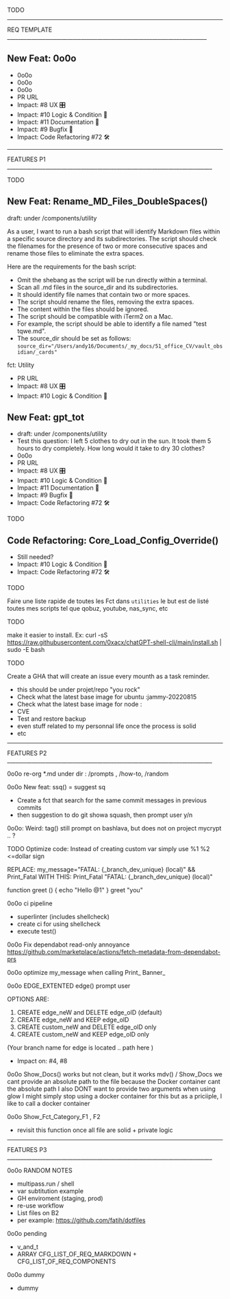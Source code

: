TODO

_______________________________________________________________________________________
REQ TEMPLATE _________________________________________________________________________

## New Feat: 0o0o

- 0o0o
- 0o0o
- 0o0o
- PR URL
- Impact: #8 UX 🎛️
- Impact: #10 Logic & Condition 🧠
- Impact: #11 Documentation 🧵
- Impact: #9 Bugfix 🐛
- Impact: Code Refactoring #72 🛠️

_______________________________________________________________________________________
FEATURES P1 ___________________________________________________________________________

TODO

## New Feat: Rename_MD_Files_DoubleSpaces()

draft: under /components/utility

As a user, I want to run a bash script that will identify Markdown files within a specific source directory and its subdirectories. The script should check the filenames for the presence of two or more consecutive spaces and rename those files to eliminate the extra spaces.

Here are the requirements for the bash script:

- Omit the shebang as the script will be run directly within a terminal.
- Scan all .md files in the source_dir and its subdirectories.
- It should identify file names that contain two or more spaces.
- The script should rename the files, removing the extra spaces.
- The content within the files should be ignored.
- The script should be compatible with iTerm2 on a Mac.
- For example, the script should be able to identify a file named "test tqwe.md".
- The source_dir should be set as follows: `source_dir="/Users/andy16/Documents/_my_docs/51_office_CV/vault_obsidian/_cards"`

fct: Utility

- PR URL
- Impact: #8 UX 🎛️
- Impact: #10 Logic & Condition 🧠

## New Feat: gpt_tot

- draft: under /components/utility
- Test this question: I left 5 clothes to dry out in the sun. It took them 5 hours to dry completely. How long would it take to dry 30 clothes?
- 0o0o
- PR URL
- Impact: #8 UX 🎛️
- Impact: #10 Logic & Condition 🧠
- Impact: #11 Documentation 🧵
- Impact: #9 Bugfix 🐛
- Impact: Code Refactoring #72 🛠️

TODO

## Code Refactoring: Core_Load_Config_Override() 

- Still needed?
- Impact: #10 Logic & Condition 🧠
- Impact: Code Refactoring #72 🛠️

TODO

Faire une liste rapide de toutes les Fct dans `utilities`
le but est de listé toutes mes scripts tel que qobuz, youtube, nas_sync, etc

TODO

make it easier to install.
Ex: curl -sS https://raw.githubusercontent.com/0xacx/chatGPT-shell-cli/main/install.sh | sudo -E bash

TODO

Create a GHA that will create an issue every mounth as a task reminder.

- this should be under projet/repo "you rock"
- Check what the latest base image for ubuntu :jammy-20220815
- Check what the latest base image for node :
- CVE
- Test and restore backup
- even stuff related to my personnal life once the process is solid
- etc

_______________________________________________________________________________________
FEATURES P2 ___________________________________________________________________________

0o0o
  re-org *.md under dir : /prompts , /how-to, /random

0o0o
New feat: ssq() = suggest sq
- Create a fct that search for the same commit messages in previous commits
- then suggestion to do git showa squash, then prompt user y/n

0o0o: 
Weird: tag() still prompt on bashlava, but does not on project mycrypt .. ?

TODO
Optimize code: Instead of creating custom var simply use %1 %2 <=dollar sign

REPLACE:
  my_message="FATAL: {_branch_dev_unique} (local)" && Print_Fatal
WITH THIS:
  Print_Fatal "FATAL: {_branch_dev_unique} (local)"

  function greet () {
    echo "Hello @1"
  }
  greet "you"

0o0o ci pipeline
- superlinter (includes shellcheck)
- create ci for using shellcheck
- execute test()

0o0o
Fix dependabot read-only annoyance
https://github.com/marketplace/actions/fetch-metadata-from-dependabot-prs

0o0o
optimize my_message when calling
  Print_
  Banner_

0o0o EDGE_EXTENTED
  edge() prompt user

  OPTIONS ARE:
  1) CREATE edge_neW      and DELETE edge_olD (default)
  2) CREATE edge_neW      and KEEP edge_olD
  3) CREATE custom_neW    and DELETE edge_olD only
  4) CREATE custom_neW    and KEEP edge_olD only

  (Your branch name for edge is located .. path here )
  - Impact on: #4, #8

0o0o Show_Docs()
works but not clean, but it works mdv() / Show_Docs
  we cant provide an absolute path to the file because the Docker container cant the absolute path
  I also DONT want to provide two arguments when using glow
  I might simply stop using a docker container for this
  but as a priciiple, I like to call a docker container

0o0o Show_Fct_Category_F1 , F2
- revisit this function once all file are solid + private logic

_______________________________________________________________________________________
FEATURES P3 ___________________________________________________________________________

0o0o RANDOM NOTES
- multipass.run / shell
- var subtitution example
- GH enviroment (staging, prod)
- re-use workflow
- List files on B2
- per example: https://github.com/fatih/dotfiles

0o0o pending
- v_and_t
- ARRAY CFG_LIST_OF_REQ_MARKDOWN + CFG_LIST_OF_REQ_COMPONENTS

0o0o dummy
- dummy